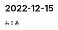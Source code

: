 # 2022-12-15

共 0 条

<!-- BEGIN WEIBO -->
<!-- 最后更新时间 Thu Dec 15 2022 03:11:48 GMT+0800 (China Standard Time) -->

<!-- END WEIBO -->
